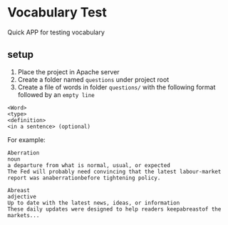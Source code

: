 Vocabulary Test
===============

Quick APP for testing vocabulary

## setup

1. Place the project in Apache server
2. Create a folder named `questions` under project root
3. Create a file of words in folder `questions/` with the following format followed by an `empty line`

  ```
  <Word>
  <type>
  <definition>
  <in a sentence> (optional)

  ```

  For example:

  ```
  Aberration
  noun
  a departure from what is normal, usual, or expected
  The Fed will probably need convincing that the latest labour-market report was anaberrationbefore tightening policy.

  Abreast
  adjective
  Up to date with the latest news, ideas, or information
  These daily updates were designed to help readers keepabreastof the markets...

  ```
